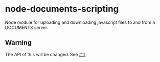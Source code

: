 # node-documents-scripting

Node module for uploading and downloading javascript files to and from a DOCUMENTS server.

## Warning

The API of this will be changed. See [#11](https://github.com/otris/node-documents-scripting/issues/11)
